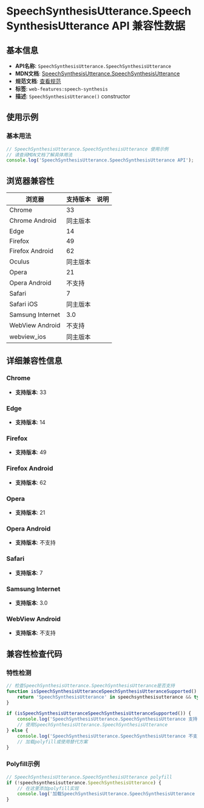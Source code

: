 # SpeechSynthesisUtterance.SpeechSynthesisUtterance API 兼容性数据

## 基本信息

- **API名称**: `SpeechSynthesisUtterance.SpeechSynthesisUtterance`
- **MDN文档**: [SpeechSynthesisUtterance.SpeechSynthesisUtterance](https://developer.mozilla.org/docs/Web/API/SpeechSynthesisUtterance/SpeechSynthesisUtterance)
- **规范文档**: [查看规范](https://webaudio.github.io/web-speech-api/#dom-speechsynthesisutterance-speechsynthesisutterance)
- **标签**: `web-features:speech-synthesis`
- **描述**: `SpeechSynthesisUtterance()` constructor

## 使用示例

### 基本用法

```javascript
// SpeechSynthesisUtterance.SpeechSynthesisUtterance 使用示例
// 请查阅MDN文档了解具体用法
console.log('SpeechSynthesisUtterance.SpeechSynthesisUtterance API');
```

## 浏览器兼容性

| 浏览器 | 支持版本 | 说明 |
|--------|----------|------|
| Chrome | 33 |  |
| Chrome Android | 同主版本 |  |
| Edge | 14 |  |
| Firefox | 49 |  |
| Firefox Android | 62 |  |
| Oculus | 同主版本 |  |
| Opera | 21 |  |
| Opera Android | 不支持 |  |
| Safari | 7 |  |
| Safari iOS | 同主版本 |  |
| Samsung Internet | 3.0 |  |
| WebView Android | 不支持 |  |
| webview_ios | 同主版本 |  |

## 详细兼容性信息

### Chrome

- **支持版本**: 33

### Edge

- **支持版本**: 14

### Firefox

- **支持版本**: 49

### Firefox Android

- **支持版本**: 62

### Opera

- **支持版本**: 21

### Opera Android

- **支持版本**: 不支持

### Safari

- **支持版本**: 7

### Samsung Internet

- **支持版本**: 3.0

### WebView Android

- **支持版本**: 不支持

## 兼容性检查代码

### 特性检测

```javascript
// 检查SpeechSynthesisUtterance.SpeechSynthesisUtterance是否支持
function isSpeechSynthesisUtteranceSpeechSynthesisUtteranceSupported() {
    return 'SpeechSynthesisUtterance' in speechsynthesisutterance && typeof speechsynthesisutterance.SpeechSynthesisUtterance === 'function';
}

if (isSpeechSynthesisUtteranceSpeechSynthesisUtteranceSupported()) {
    console.log('SpeechSynthesisUtterance.SpeechSynthesisUtterance 支持');
    // 使用SpeechSynthesisUtterance.SpeechSynthesisUtterance
} else {
    console.log('SpeechSynthesisUtterance.SpeechSynthesisUtterance 不支持，需要polyfill');
    // 加载polyfill或使用替代方案
}
```

### Polyfill示例

```javascript
// SpeechSynthesisUtterance.SpeechSynthesisUtterance polyfill
if (!speechsynthesisutterance.SpeechSynthesisUtterance) {
    // 在这里添加polyfill实现
    console.log('加载SpeechSynthesisUtterance.SpeechSynthesisUtterance polyfill');
}
```

